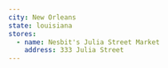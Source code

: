 ```yaml
---
city: New Orleans
state: louisiana
stores:
  - name: Nesbit's Julia Street Market
    address: 333 Julia Street
---
```

